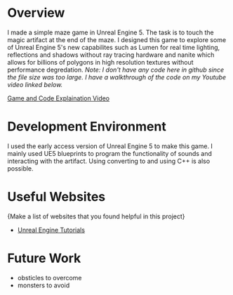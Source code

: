 # Overview

I made a simple maze game in Unreal Engine 5. The task is to touch the magic artifact at the end of the maze. I designed this game to explore some of Unreal Engine 5's new capabilites such as Lumen for real time lighting, reflections and shadows without ray tracing hardware and nanite which allows for billions of polygons in high resolution textures without performance degredation. *Note: I don't have any code here in github since the file size was too large. I have a walkthrough of the code on my Youtube video linked below.*

[Game and Code Explaination Video](https://youtu.be/8sYIoBScc5o)

# Development Environment

I used the early access version of Unreal Engine 5 to make this game. I mainly used UE5 blueprints to program the functionality of sounds and interacting with the artifact. Using converting to and using C++ is also possible.


# Useful Websites

{Make a list of websites that you found helpful in this project}
* [Unreal Engine Tutorials](https://learn.unrealengine.com/home/dashboard)


# Future Work

* obsticles to overcome
* monsters to avoid
